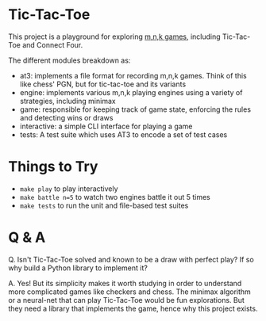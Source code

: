 Tic-Tac-Toe
===========

This project is a playground for exploring [m,n,k
games](https://en.wikipedia.org/wiki/M,n,k-game), including Tic-Tac-Toe and
Connect Four.

The different modules breakdown as:

- at3: implements a file format for recording m,n,k games. Think of this like
  chess' PGN, but for tic-tac-toe and its variants
- engine: implements various m,n,k playing engines using a variety of
  strategies, including minimax
- game: responsible for keeping track of game state, enforcing the rules and
  detecting wins or draws
- interactive: a simple CLI interface for playing a game
- tests: A test suite which uses AT3 to encode a set of test cases


Things to Try
=============

- `make play` to play interactively
- `make battle n=5` to watch two engines battle it out 5 times
- `make tests` to run the unit and file-based test suites


Q & A
=====

Q. Isn't Tic-Tac-Toe solved and known to be a draw with perfect play? If so why
build a Python library to implement it?

A. Yes! But its simplicity makes it worth studying in order to understand more
complicated games like checkers and chess. The minimax algorithm or a
neural-net that can play Tic-Tac-Toe would be fun explorations. But they need a
library that implements the game, hence why this project exists.
